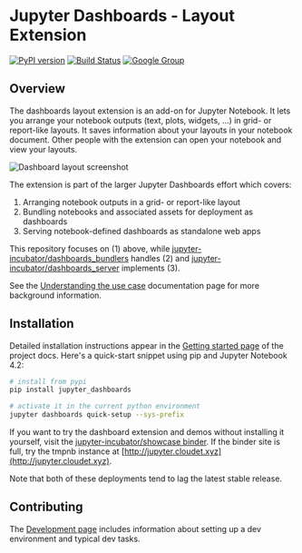 # Jupyter Dashboards - Layout Extension

[![PyPI version](https://badge.fury.io/py/jupyter_dashboards.svg)](https://badge.fury.io/py/jupyter_dashboards) [![Build Status](https://travis-ci.org/jupyter/dashboards.svg?branch=master)](https://travis-ci.org/jupyter/dashboards) [![Google Group](https://img.shields.io/badge/-Google%20Group-lightgrey.svg)](https://groups.google.com/forum/#!forum/jupyter)

## Overview

The dashboards layout extension is an add-on for Jupyter Notebook. It lets you arrange your notebook outputs (text, plots, widgets, ...) in grid- or report-like layouts. It saves information about your layouts in your notebook document. Other people with the extension can open your notebook and view your layouts.

![Dashboard layout screenshot](docs/source/_static/dashboards_intro.png)

The extension is part of the larger Jupyter Dashboards effort which covers:

1. Arranging notebook outputs in a grid- or report-like layout 
2. Bundling notebooks and associated assets for deployment as dashboards 
3. Serving notebook-defined dashboards as standalone web apps

This repository focuses on (1) above, while [jupyter-incubator/dashboards_bundlers](https://github.com/jupyter-incubator/dashboards_bundlers) handles (2) and [jupyter-incubator/dashboards_server](https://github.com/jupyter-incubator/dashboards_server) implements (3).

See the [Understanding the use case](http://jupyter-dashboards-layout.readthedocs.io/en/latest/use-cases.html) documentation page for more background information.

## Installation

Detailed installation instructions appear in the [Getting started page](http://jupyter-dashboards-layout.readthedocs.io/en/latest/getting-started.html) of the project docs. Here's a quick-start snippet using pip and Jupyter Notebook 4.2:

```bash
# install from pypi
pip install jupyter_dashboards

# activate it in the current python environment
jupyter dashboards quick-setup --sys-prefix
``` 

If you want to try the dashboard extension and demos without installing it yourself, visit the [jupyter-incubator/showcase binder](http://mybinder.org/repo/jupyter-incubator/showcase). If the binder site is full, try the tmpnb instance at [http://jupyter.cloudet.xyz](http://jupyter.cloudet.xyz).

Note that both of these deployments tend to lag the latest stable release.

## Contributing

The [Development page](http://jupyter-dashboards-layout.readthedocs.io/en/latest/development.html) includes information about setting up a dev environment and typical dev tasks.
